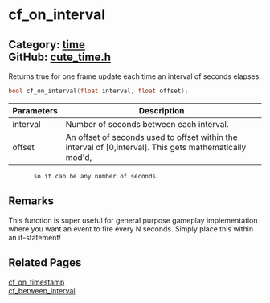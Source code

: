[](../header.md ':include')

# cf_on_interval

Category: [time](/api_reference?id=time)  
GitHub: [cute_time.h](https://github.com/RandyGaul/cute_framework/blob/master/include/cute_time.h)  
---

Returns true for one frame update each time an interval of seconds elapses.

```cpp
bool cf_on_interval(float interval, float offset);
```

Parameters | Description
--- | ---
interval | Number of seconds between each interval.
offset | An offset of seconds used to offset within the interval of [0,interval]. This gets mathematically mod'd,
           so it can be any number of seconds.

## Remarks

This function is super useful for general purpose gameplay implementation where you want an event to fire every N seconds.
Simply place this within an if-statement!

## Related Pages

[cf_on_timestamp](/time/cf_on_timestamp.md)  
[cf_between_interval](/time/cf_between_interval.md)  
